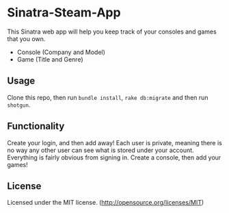 # Sinatra-Steam-App

This Sinatra web app will help you keep track of your consoles and games that you own.

* Console (Company and Model)
* Game (Title and Genre)

## Usage

Clone this repo, then run `bundle install`, `rake db:migrate` and then run `shotgun`.

## Functionality

Create your login, and then add away!
Each user is private, meaning there is no way any other user can see what is stored under your account.
Everything is fairly obvious from signing in. Create a console, then add your games!

## License
Licensed under the MIT license. (http://opensource.org/licenses/MIT)
